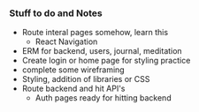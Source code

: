 ### Stuff to do and Notes

- Route interal pages somehow, learn this
  - React Navigation
- ERM for backend, users, journal, meditation
- Create login or home page for styling practice
- complete some wireframing
- Styling, addition of libraries or CSS
- Route backend and hit API's
  - Auth pages ready for hitting backend